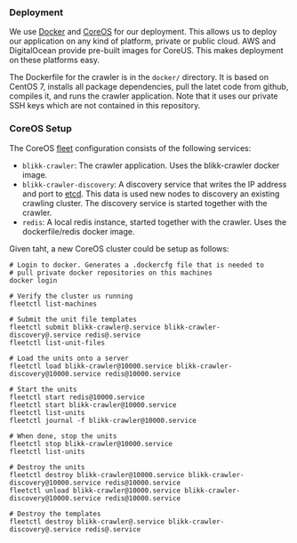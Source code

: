 ### Deployment

We use [Docker](docker.com) and [CoreOS](https://coreos.com/) for our deployment. This allows us to deploy our application on any kind of platform, private or public cloud. AWS and DigitalOcean provide pre-built images for CoreUS. This makes deployment on these platforms easy.

The Dockerfile for the crawler is in the `docker/` directory. It is based on CentOS 7, installs all package dependencies, pull the latet code from github, compiles it, and runs the crawler application. Note that it uses our private SSH keys which are not contained in this repository.


### CoreOS Setup

The CoreOS [fleet](https://coreos.com/docs/launching-containers/launching/launching-containers-fleet) configuration consists of the following services:

- `blikk-crawler`: The crawler application. Uses the blikk-crawler docker image.
- `blikk-crawler-discovery`: A discovery service that writes the IP address and port to [etcd](https://coreos.com/docs/distributed-configuration/getting-started-with-etcd). This data is used new nodes to discovery an existing crawling cluster. The discovery service is started together with the crawler.
- `redis`:  A local redis instance, started together with the crawler. Uses the dockerfile/redis docker image.

Given taht, a new CoreOS cluster could be setup as follows:

    # Login to docker. Generates a .dockercfg file that is needed to 
    # pull private docker repositories on this machines
    docker login

    # Verify the cluster us running
    fleetctl list-machines
    
    # Submit the unit file templates
    fleetctl submit blikk-crawler@.service blikk-crawler-discovery@.service redis@.service
    fleetctl list-unit-files
    
    # Load the units onto a server
    fleetctl load blikk-crawler@10000.service blikk-crawler-discovery@10000.service redis@10000.service
    
    # Start the units
    fleetctl start redis@10000.service
    fleetctl start blikk-crawler@10000.service
    fleetctl list-units
    fleetctl journal -f blikk-crawler@10000.service

    # When done, stop the units
    fleetctl stop blikk-crawler@10000.service
    fleetctl list-units

    # Destroy the units
    fleetctl destroy blikk-crawler@10000.service blikk-crawler-discovery@10000.service redis@10000.service
    fleetctl unload blikk-crawler@10000.service blikk-crawler-discovery@10000.service redis@10000.service

    # Destroy the templates
    fleetctl destroy blikk-crawler@.service blikk-crawler-discovery@.service redis@.service


